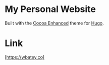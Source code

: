 # My Personal Website

Built with the [Cocoa Enhanced](https://github.com/mtn/cocoa-eh-hugo-theme) theme for [Hugo](https://github.com/gohugoio/hugo).

# Link

[https://wbatey.co]
